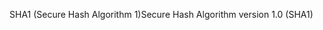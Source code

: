 <span data-ttu-id="36621-101">SHA1 (Secure Hash Algorithm 1)</span><span class="sxs-lookup"><span data-stu-id="36621-101">Secure Hash Algorithm version 1.0 (SHA1)</span></span>